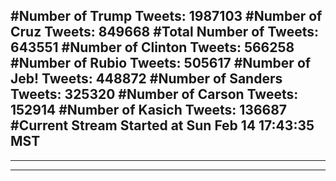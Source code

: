 #Number of Trump Tweets: 1987103
#Number of Cruz Tweets: 849668
#Total Number of Tweets: 643551 
#Number of Clinton Tweets: 566258
#Number of Rubio Tweets: 505617
#Number of Jeb! Tweets: 448872
#Number of Sanders Tweets: 325320
#Number of Carson Tweets: 152914
#Number of Kasich Tweets: 136687
#Current Stream Started at Sun Feb 14 17:43:35 MST
---
---
---
